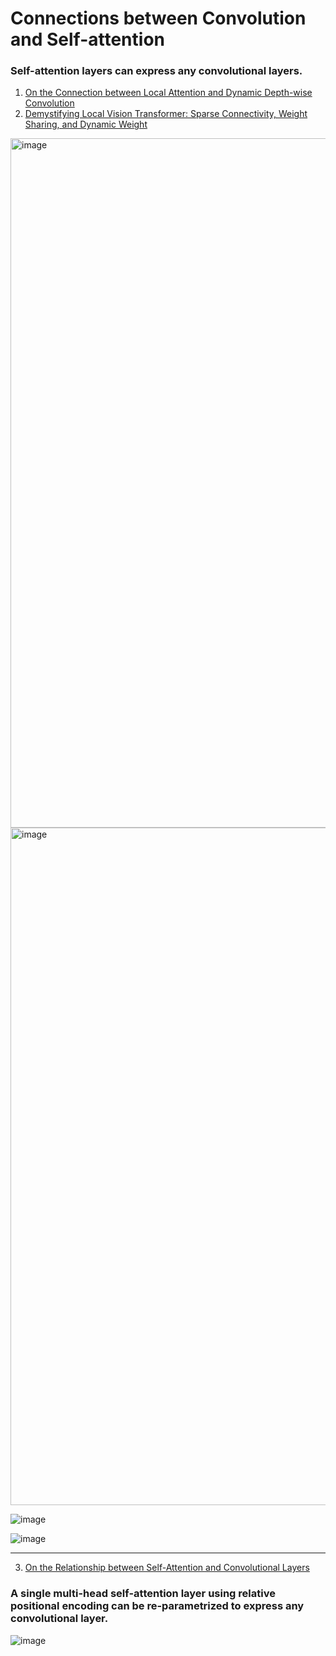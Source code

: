 # Connections between Convolution and Self-attention
### Self-attention layers can express any convolutional layers.
1. [On the Connection between Local Attention and Dynamic Depth-wise Convolution](https://arxiv.org/abs/2106.04263)
2. [Demystifying Local Vision Transformer: Sparse Connectivity, Weight Sharing, and Dynamic Weight](https://jingdongwang2017.github.io/Pubs/Demystify_Local_Attention.pdf)

<img width="1103" alt="image" src="https://user-images.githubusercontent.com/31528604/203741200-0d839356-a4d7-4da2-b1b5-78669e6b317a.png">

<img width="1084" alt="image" src="https://user-images.githubusercontent.com/31528604/203740765-565a6b22-6b63-4025-9cdc-9a425cf73729.png">

![image](https://user-images.githubusercontent.com/31528604/203011968-ef50e4a9-b2c1-4f6d-b50d-3e7622b4ed9b.png)

![image](https://user-images.githubusercontent.com/31528604/203012818-43cd5df5-34e0-46b7-b450-f93f0c68e951.png)

---

3. [On the Relationship between Self-Attention and Convolutional Layers](https://arxiv.org/abs/1911.03584)
### A single multi-head self-attention layer using relative positional encoding can be re-parametrized to express any convolutional layer.
![image](https://user-images.githubusercontent.com/31528604/203018832-cce8a3a4-17ab-4712-8501-d567255faeda.png)
